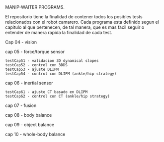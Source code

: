 
MANIP-WAITER PROGRAMS.

El repositorio tiene la finalidad de contener todos los posibles tests relacionados con el robot camarero. Cada programa esta definido segun el capitulo al que pertenecen, de tal manera, que es mas facil seguir o entender de manera rapida la finalidad de cada test.

Cap 04 - vision 

cap 05 - force/torque sensor

	testCap51 - validacion 3D dynamical slopes
	testCap52 - control con 3DDS
	testCap53 - ajuste DLIPM 
	testCap54 - control con DLIPM (ankle/hip strategy)

cap 06 - inertial sensor

	testCap61 - ajuste CT basado en DLIPM
	testCap62 - control con CT (ankle/hip strategy)

cap 07 - fusion 

cap 08 - body balance

cap 09 - object balance

cap 10 - whole-body balance

